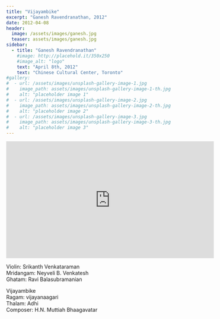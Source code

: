 ```yaml
---
title: "Vijayambike"
excerpt: "Ganesh Ravendranathan, 2012"
date: 2012-04-08
header:
  image: /assets/images/ganesh.jpg
  teaser: assets/images/ganesh.jpg
sidebar:
  - title: "Ganesh Ravendranathan"
    #image: http://placehold.it/350x250
    #image_alt: "logo"
    text: "April 8th, 2012"
    text: "Chinese Cultural Center, Toronto"
#gallery:
#  - url: /assets/images/unsplash-gallery-image-1.jpg
#    image_path: assets/images/unsplash-gallery-image-1-th.jpg
#    alt: "placeholder image 1"
#  - url: /assets/images/unsplash-gallery-image-2.jpg
#    image_path: assets/images/unsplash-gallery-image-2-th.jpg
#    alt: "placeholder image 2"
#  - url: /assets/images/unsplash-gallery-image-3.jpg
#    image_path: assets/images/unsplash-gallery-image-3-th.jpg
#    alt: "placeholder image 3"
---
```

<iframe width="560" height="315" src="https://www.youtube.com/embed/zeMiCOLz3j8?si=Tdr-FVKcTtMijlCJ&amp;start=134" title="YouTube video player" frameborder="0" allow="accelerometer; autoplay; clipboard-write; encrypted-media; gyroscope; picture-in-picture; web-share" referrerpolicy="strict-origin-when-cross-origin" allowfullscreen></iframe>

Violin: Srikanth Venkataraman  
Mridangam: Neyveli B. Venkatesh  
Ghatam: Ravi Balasubramanian  

Vijayambike  
Ragam: vijayanaagari  
Thalam: Adhi  
Composer: H.N. Muttiah Bhaagavatar


